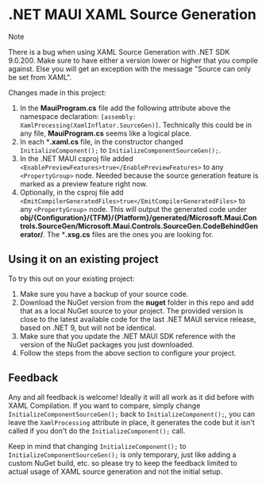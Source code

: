# .NET MAUI XAML Source Generation

> [!NOTE]
> There is a bug when using XAML Source Generation with .NET SDK 9.0.200. Make sure to have either a version lower or higher that you compile against. Else you will get an exception with the message "Source can only be set from XAML".

Changes made in this project:

1. In the **MauiProgram.cs** file add the following attribute above the namespace declaration: `[assembly: XamlProcessing(XamlInflator.SourceGen)]`. Technically this could be in any file, **MauiProgram.cs** seems like a logical place.
2. In each ***.xaml.cs** file, in the constructor changed `InitializeComponent();` to `InitializeComponentSourceGen();`.
3. In the .NET MAUI csproj file added `<EnablePreviewFeatures>true</EnablePreviewFeatures>` to any `<PropertyGroup>` node. Needed because the source generation feature is marked as a preview feature right now.
4. Optionally, in the csproj file add `<EmitCompilerGeneratedFiles>true</EmitCompilerGeneratedFiles>` to any `<PropertyGroup>` node. This will output the generated code under **obj/{Configuration}/{TFM}/{Platform}/generated/Microsoft.Maui.Controls.SourceGen/Microsoft.Maui.Controls.SourceGen.CodeBehindGenerator/**. The ***.xsg.cs** files are the ones you are looking for.

## Using it on an existing project

To try this out on your existing project:

1. Make sure you have a backup of your source code.
2. Download the NuGet version from the **nuget** folder in this repo and add that as a local NuGet source to your project. The provided version is close to the latest available code for the last .NET MAUI service release, based on .NET 9, but will not be identical.
3. Make sure that you update the .NET MAUI SDK reference with the version of the NuGet packages you just downloaded.
4. Follow the steps from the above section to configure your project.

## Feedback

Any and all feedback is welcome! Ideally it will all work as it did before with XAML Compilation. If you want to compare, simply change `InitializeComponentSourceGen();` back to `InitializeComponent();`, you can leave the `XamlProcessing` attribute in place, it generates the code but it isn't called if you don't do the `InitializeComponent();` call.

Keep in mind that changing `InitializeComponent();` to `InitializeComponentSourceGen();` is only temporary, just like adding a custom NuGet build, etc. so please try to keep the feedback limited to actual usage of XAML source generation and not the initial setup.
